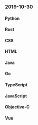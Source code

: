 ### 2019-10-30

#### Python

#### Rust

#### CSS

#### HTML

#### Java

#### Go

#### TypeScript

#### JavaScript

#### Objective-C

#### Vue
